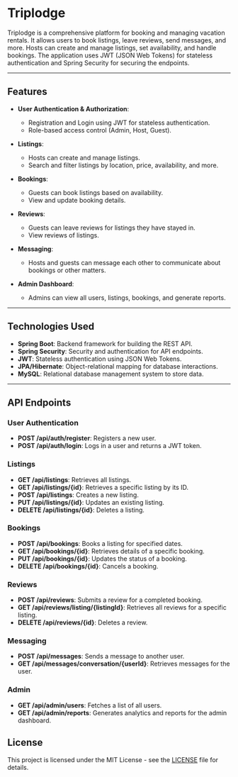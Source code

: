 
# Triplodge

Triplodge is a comprehensive platform for booking and managing vacation rentals. It allows users to book listings, leave reviews, send messages, and more. Hosts can create and manage listings, set availability, and handle bookings. The application uses JWT (JSON Web Tokens) for stateless authentication and Spring Security for securing the endpoints.

---

## Features

- **User Authentication & Authorization**:
  - Registration and Login using JWT for stateless authentication.
  - Role-based access control (Admin, Host, Guest).

- **Listings**:
  - Hosts can create and manage listings.
  - Search and filter listings by location, price, availability, and more.

- **Bookings**:
  - Guests can book listings based on availability.
  - View and update booking details.
  
- **Reviews**:
  - Guests can leave reviews for listings they have stayed in.
  - View reviews of listings.

- **Messaging**:
  - Hosts and guests can message each other to communicate about bookings or other matters.

- **Admin Dashboard**:
  - Admins can view all users, listings, bookings, and generate reports.

---

## Technologies Used

- **Spring Boot**: Backend framework for building the REST API.
- **Spring Security**: Security and authentication for API endpoints.
- **JWT**: Stateless authentication using JSON Web Tokens.
- **JPA/Hibernate**: Object-relational mapping for database interactions.
- **MySQL**: Relational database management system to store data.

---

## API Endpoints

### User Authentication

- **POST /api/auth/register**: Registers a new user.
- **POST /api/auth/login**: Logs in a user and returns a JWT token.

### Listings

- **GET /api/listings**: Retrieves all listings.
- **GET /api/listings/{id}**: Retrieves a specific listing by its ID.
- **POST /api/listings**: Creates a new listing.
- **PUT /api/listings/{id}**: Updates an existing listing.
- **DELETE /api/listings/{id}**: Deletes a listing.

### Bookings

- **POST /api/bookings**: Books a listing for specified dates.
- **GET /api/bookings/{id}**: Retrieves details of a specific booking.
- **PUT /api/bookings/{id}**: Updates the status of a booking.
- **DELETE /api/bookings/{id}**: Cancels a booking.

### Reviews

- **POST /api/reviews**: Submits a review for a completed booking.
- **GET /api/reviews/listing/{listingId}**: Retrieves all reviews for a specific listing.
- **DELETE /api/reviews/{id}**: Deletes a review.

### Messaging

- **POST /api/messages**: Sends a message to another user.
- **GET /api/messages/conversation/{userId}**: Retrieves messages for the user.

### Admin

- **GET /api/admin/users**: Fetches a list of all users.
- **GET /api/admin/reports**: Generates analytics and reports for the admin dashboard.


## License

This project is licensed under the MIT License - see the [LICENSE](LICENSE) file for details.
